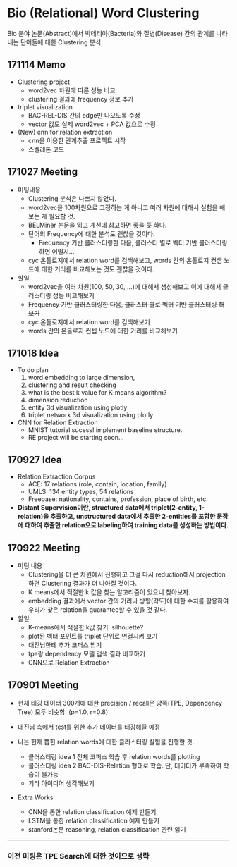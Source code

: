 # Bio (Relational) Word Clustering
Bio 분야 논문(Abstract)에서 박테리아(Bacteria)와 질병(Disease) 간의 관계를 나타내는 단어들에 대한 Clustering 분석


## 171114 Memo
* Clustering project
	* word2vec 차원에 따른 성능 비교
	* clustering 결과에 frequency 정보 추가
* triplet visualization
	* BAC-REL-DIS 간의 edge만 나오도록 수정
	* vector 값도 실제 word2vec + PCA 값으로 수정
* (New) cnn for relation extraction
	* cnn을 이용한 관계추출 프로젝트 시작
	* 스켈레톤 코드


## 171027 Meeting
* 미팅내용
	* Clustering 분석은 나쁘지 않았다.
	* word2vec을 100차원으로 고정하는 게 아니고 여러 차원에 대해서 실험을 해보는 게 필요할 것.
	* BELMiner 논문을 읽고 계신데 참고하면 좋을 듯 하다.
	* 단어의 Frequency에 대한 분석도 괜찮을 것이다.
		* Frequency 기반 클러스터링한 다음, 클러스터 별로 벡터 기반 클러스터링하면 어떨지...
	* cyc 온톨로지에서 relation word를 검색해보고, words 간의 온톨로지 컨셉 노드에 대한 거리를 비교해보는 것도 괜찮을 것이다.
* 할일
	* word2vec을 여러 차원(100, 50, 30, ...)에 대해서 생성해보고 이에 대해서 클러스터링 성능 비교해보기
	* <del>Frequency 기반 클러스터링한 다음, 클러스터 별로 벡터 기반 클러스터링 해보기</del>
	* cyc 온톨로지에서 relation word를 검색해보기
	* words 간의 온톨로지 컨셉 노드에 대한 거리를 비교해보기


## 171018 Idea
* To do plan
	1. word embedding to large dimension,
	2. clustering and result checking
	3. what is the best k value for K-means algorithm?
	4. dimension reduction
	5. entity 3d visualization using plotly
	6. triplet network 3d visualization using plotly
* CNN for Relation Extraction
	* MNIST tutorial sucess! implement baseline structure.
	* RE project will be starting soon...


## 170927 Idea
* Relation Extraction Corpus
	* ACE: 17 relations (role, contain, location, family)
	* UMLS: 134 entity types, 54 relations
	* Freebase: nationality, contains, profession, place of birth, etc.
* **Distant Supervision이란, structured data에서 triplet(2-entity, 1-relation)을 추출하고, unstructured data에서 추출한 2-entities를 포함한 문장에 대하여 추출한 relation으로 labeling하여 training data를 생성하는 방법이다.**


## 170922 Meeting
* 미팅 내용
	* Clustering을 더 큰 차원에서 진행하고 그걸 다시 reduction해서 projection하면 Clustering 결과가 더 나아질 것이다.
	* K means에서 적절한 k 값을 찾는 알고리즘이 있으니 찾아보자.
	* embedding 결과에서 vector 간의 거리나 방향(각도)에 대한 수치를 활용하여 우리가 찾은 relation을 guarantee할 수 있을 것 같다.
* 할일
	* K-means에서 적절한 k값 찾기. silhouette?
	* plot된 벡터 포인트를 triplet 단위로 연결시켜 보기
	* 대진님한테 추가 코퍼스 받기
	* tpe랑 dependency 모델 검색 결과 비교하기
	* CNN으로 Relation Extraction


## 170901 Meeting
* 현재 태깅 데이터 300개에 대한 precision / recall은 양쪽(TPE, Dependency Tree) 모두 비슷함. (p=1.0, r=0.8)

* 대진님 측에서 test를 위한 추가 데이터를 태깅해줄 예정

* 나는 현재 뽑힌 relation words에 대한 클러스터링 실험을 진행할 것.
    * 클러스터링 idea 1
전체 코퍼스 학습 후 relation words를 plotting
    * 클러스터링 idea 2
BAC-DIS-Relation 형태로 학습.
단, 데이터가 부족하여 학습이 불가능
    * 기타 아이디어 생각해보기

* Extra Works
    * CNN을 통한 relation classification 예제 만들기
    * LSTM을 통한 relation classification 예제 만들기
    * stanford논문 reasoning, relation classification 관련 읽기



----------------------------

### 이전 미팅은 TPE Search에 대한 것이므로 생략